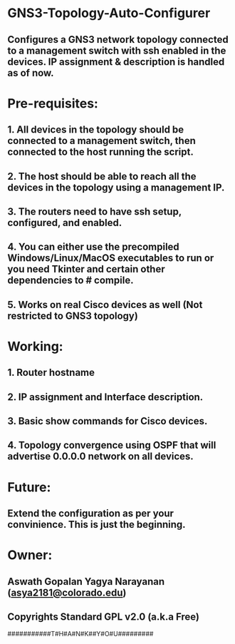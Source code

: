 # GNS3-Topology-Auto-Configurer
## Configures a GNS3 network topology connected to a management switch with ssh enabled in the devices. IP assignment & description is handled as of now.  


# Pre-requisites: 
## 1. All devices in the topology should be connected to a management switch, then connected to the host running the script.
## 2. The host should be able to reach all the devices in the topology using a management IP.
## 3. The routers need to have ssh setup, configured, and enabled.
## 4. You can either use the precompiled Windows/Linux/MacOS executables to run or you need Tkinter and certain other dependencies to # compile.
## 5. Works on real Cisco devices as well (Not restricted to GNS3 topology)


# Working:
## 1. Router hostname
## 2. IP assignment and Interface description.
## 3. Basic show commands for Cisco devices.
## 4. Topology convergence using OSPF that will advertise 0.0.0.0 network on all devices.


# Future:
## Extend the configuration as per your convinience. This is just the beginning.

# Owner:
## Aswath Gopalan Yagya Narayanan (asya2181@colorado.edu)


## Copyrights Standard GPL v2.0 (a.k.a Free)
###########T#H#A#N#K##Y#O#U#########
